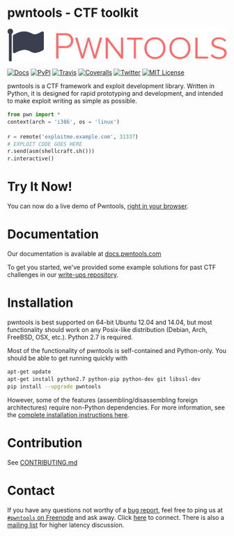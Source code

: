 # pwntools - CTF toolkit
![pwntools logo](https://github.com/Gallopsled/pwntools/blob/stable/docs/source/logo.png?raw=true)

[![Docs](https://readthedocs.org/projects/pwntools/badge/?version=stable)](https://docs.pwntools.com/)
[![PyPI](https://img.shields.io/badge/pypi-v3.1.0-green.svg?style=flat)](https://pypi.python.org/pypi/pwntools/)
[![Travis](https://travis-ci.org/Gallopsled/pwntools.svg)](https://travis-ci.org/Gallopsled/pwntools)
[![Coveralls](https://img.shields.io/coveralls/Gallopsled/pwntools/dev.svg)](https://coveralls.io/github/Gallopsled/pwntools?branch=dev)
[![Twitter](https://img.shields.io/badge/twitter-pwntools-4099FF.svg?style=flat)](https://twitter.com/pwntools)
[![MIT License](https://img.shields.io/badge/license-MIT-blue.svg?style=flat)](http://choosealicense.com/licenses/mit/)

pwntools is a CTF framework and exploit development library. Written in Python, it is designed for rapid prototyping and development, and intended to make exploit writing as simple as possible.

```python
from pwn import *
context(arch = 'i386', os = 'linux')

r = remote('exploitme.example.com', 31337)
# EXPLOIT CODE GOES HERE
r.send(asm(shellcraft.sh()))
r.interactive()
```

# Try It Now!

You can now do a live demo of Pwntools, [right in your browser](https://demo.pwntools.com).

# Documentation

Our documentation is available at [docs.pwntools.com](https://docs.pwntools.com/)

To get you started, we've provided some example solutions for past CTF challenges in our [write-ups repository](https://github.com/Gallopsled/pwntools-write-ups).

# Installation

pwntools is best supported on 64-bit Ubuntu 12.04 and 14.04, but most functionality should work on any Posix-like distribution (Debian, Arch, FreeBSD, OSX, etc.).  Python 2.7 is required.

Most of the functionality of pwntools is self-contained and Python-only.  You should be able to get running quickly with

```sh
apt-get update
apt-get install python2.7 python-pip python-dev git libssl-dev
pip install --upgrade pwntools
```

However, some of the features (assembling/disassembling foreign architectures) require non-Python dependencies.  For more information, see the [complete installation instructions here](https://docs.pwntools.com/en/stable/install.html).


# Contribution

See [CONTRIBUTING.md](CONTRIBUTING.md)

# Contact
If you have any questions not worthy of a [bug report](https://github.com/Gallopsled/pwntools/issues), feel free to ping us
at [`#pwntools` on Freenode](irc://irc.freenode.net/pwntools) and ask away.
Click [here](https://kiwiirc.com/client/irc.freenode.net/pwntools) to connect.
There is also a [mailing list](https://groups.google.com/forum/#!forum/pwntools-users) for higher latency discussion.
